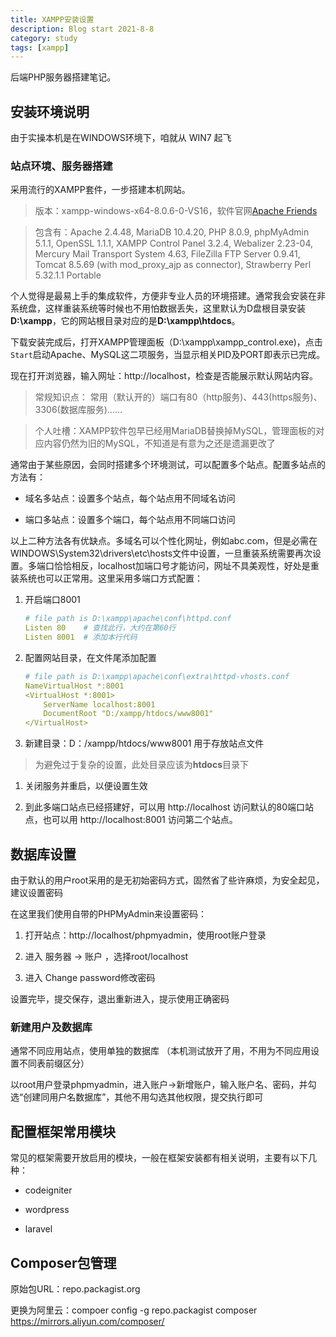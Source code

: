 ```yaml
---
title: XAMPP安装设置
description: Blog start 2021-8-8
category: study
tags: [xampp]
---
```


后端PHP服务器搭建笔记。

## 安装环境说明

由于实操本机是在WINDOWS环境下，咱就从 WIN7 起飞

### 站点环境、服务器搭建

采用流行的XAMPP套件，一步搭建本机网站。

>  版本：xampp-windows-x64-8.0.6-0-VS16，软件官网[Apache Friends](https://www.apachefriends.org/index.html) 

>  包含有：Apache 2.4.48, MariaDB 10.4.20, PHP 8.0.9, phpMyAdmin 5.1.1, OpenSSL 1.1.1, XAMPP Control Panel 3.2.4, Webalizer 2.23-04, Mercury Mail Transport System 4.63, FileZilla FTP Server 0.9.41, Tomcat 8.5.69 (with mod_proxy_ajp as connector), Strawberry Perl 5.32.1.1 Portable

个人觉得是最易上手的集成软件，方便非专业人员的环境搭建。通常我会安装在非系统盘，这样重装系统等时候也不用怕数据丢失，这里默认为D盘根目录安装**D:\xampp**，它的网站根目录对应的是**D:\xampp\htdocs**。

下载安装完成后，打开XAMPP管理面板（D:\xampp\xampp_control.exe)，点击`Start`启动Apache、MySQL这二项服务，当显示相关PID及PORT即表示已完成。

现在打开浏览器，输入网址：http://localhost，检查是否能展示默认网站内容。

> 常规知识点： 常用（默认开的）端口有80（http服务)、443(https服务)、3306(数据库服务)……

>  个人吐槽：XAMPP软件包早已经用MariaDB替换掉MySQL，管理面板的对应内容仍然为旧的MySQL，不知道是有意为之还是遗漏更改了

通常由于某些原因，会同时搭建多个环境测试，可以配置多个站点。配置多站点的方法有：

- 域名多站点：设置多个站点，每个站点用不同域名访问

- 端口多站点：设置多个端口，每个站点用不同端口访问

以上二种方法各有优缺点。多域名可以个性化网址，例如abc.com，但是必需在WINDOWS\System32\drivers\etc\hosts文件中设置，一旦重装系统需要再次设置。多端口恰恰相反，localhost加端口号才能访问，网址不具美观性，好处是重装系统也可以正常用。这里采用多端口方式配置：

1. 开启端口8001

    ```yaml
    # file path is D:\xampp\apache\conf\httpd.conf
    Listen 80    # 查找此行，大约在第60行
    Listen 8001  # 添加本行代码
    ```

1. 配置网站目录，在文件尾添加配置

    ```yaml
    # file path is D:\xampp\apache\conf\extra\httpd-vhosts.conf
    NameVirtualHost *:8001
    <VirtualHost *:8001>
        ServerName localhost:8001
        DocumentRoot "D:/xampp/htdocs/www8001"
    </VirtualHost>
    ```

1. 新建目录：D：/xampp/htdocs/www8001 用于存放站点文件

> 为避免过于复杂的设置，此处目录应该为**htdocs**目录下

1. 关闭服务并重启，以便设置生效

1. 到此多端口站点已经搭建好，可以用 http://localhost 访问默认的80端口站点，也可以用 http://localhost:8001 访问第二个站点。

## 数据库设置

由于默认的用户root采用的是无初始密码方式，固然省了些许麻烦，为安全起见，建议设置密码

在这里我们使用自带的PHPMyAdmin来设置密码：

1. 打开站点：http://localhost/phpmyadmin，使用root账户登录

1. 进入 服务器 -> 账户 ，选择root/localhost

1. 进入 Change password修改密码

设置完毕，提交保存，退出重新进入，提示使用正确密码

### 新建用户及数据库

通常不同应用站点，使用单独的数据库 （本机测试放开了用，不用为不同应用设置不同表前缀区分）

以root用户登录phpmyadmin，进入账户->新增账户，输入账户名、密码，并勾选“创建同用户名数据库”，其他不用勾选其他权限，提交执行即可

## 配置框架常用模块

常见的框架需要开放启用的模块，一般在框架安装都有相关说明，主要有以下几种：

- codeigniter

- wordpress

- laravel


## Composer包管理

原始包URL：repo.packagist.org

更换为阿里云：compoer config -g repo.packagist composer https://mirrors.aliyun.com/composer/